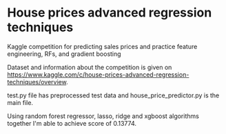 # House prices advanced regression techniques

Kaggle competition for predicting sales prices and practice feature engineering, RFs, and gradient boosting

Dataset and information about the competition is given on https://www.kaggle.com/c/house-prices-advanced-regression-techniques/overview.

test.py file has preprocessed test data and house_price_predictor.py is the main file.

Using random forest regressor, lasso, ridge and xgboost algorithms together I'm able to achieve score of 0.13774.
